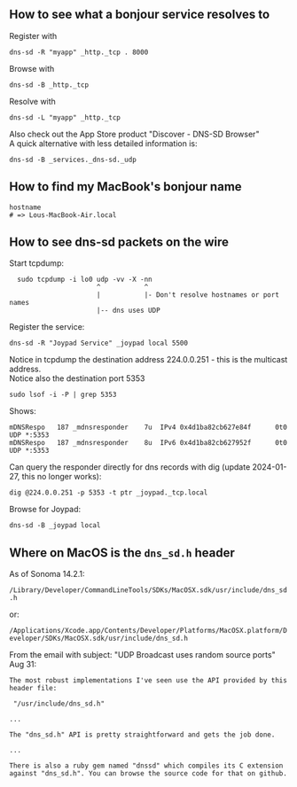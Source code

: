 ## How to see what a bonjour service resolves to  
  
Register with  
  
    dns-sd -R "myapp" _http._tcp . 8000  
  
Browse with  
  
    dns-sd -B _http._tcp  
  
Resolve with  
  
    dns-sd -L "myapp" _http._tcp  
  
Also check out the App Store product "Discover - DNS-SD Browser"  
A quick alternative with less detailed information is:  
  
    dns-sd -B _services._dns-sd._udp  
  
  
## How to find my MacBook's bonjour name  
  
    hostname  
    # => Lous-MacBook-Air.local  
  
  
## How to see dns-sd packets on the wire  
  
  
Start tcpdump:  
  
```  
  sudo tcpdump -i lo0 udp -vv -X -nn  
                      ^           ^  
                      |           |- Don't resolve hostnames or port names  
                      |-- dns uses UDP  
```  
  
Register the service:  
  
    dns-sd -R "Joypad Service" _joypad local 5500  
  
Notice in tcpdump the destination address 224.0.0.251 - this is the multicast address.  
Notice also the destination port 5353  
  
    sudo lsof -i -P | grep 5353  
  
Shows:   
  
    mDNSRespo   187 _mdnsresponder    7u  IPv4 0x4d1ba82cb627e84f      0t0    UDP *:5353  
    mDNSRespo   187 _mdnsresponder    8u  IPv6 0x4d1ba82cb627952f      0t0    UDP *:5353  
  
Can query the responder directly for dns records with dig (update 2024-01-27, this no longer works):  
  
    dig @224.0.0.251 -p 5353 -t ptr _joypad._tcp.local  
  
Browse for Joypad:  
  
    dns-sd -B _joypad local  
  
  
## Where on MacOS is the `dns_sd.h` header  
  
As of Sonoma 14.2.1:  
  
`/Library/Developer/CommandLineTools/SDKs/MacOSX.sdk/usr/include/dns_sd.h`  
  
or:  
  
`/Applications/Xcode.app/Contents/Developer/Platforms/MacOSX.platform/Developer/SDKs/MacOSX.sdk/usr/include/dns_sd.h`  
  
  
From the email with subject: "UDP Broadcast uses random source ports" Aug 31:  
  
    The most robust implementations I've seen use the API provided by this  
    header file:  
  
     "/usr/include/dns_sd.h"  
  
    ...  
  
    The "dns_sd.h" API is pretty straightforward and gets the job done.  
  
    ...  
  
    There is also a ruby gem named "dnssd" which compiles its C extension  
    against "dns_sd.h". You can browse the source code for that on github.  
